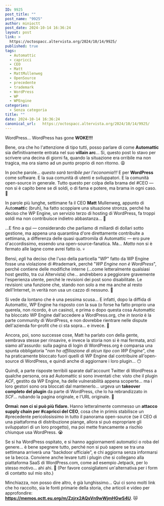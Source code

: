 ```yaml
---
ID: 9925
post_title: ""
post_name: "9925"
author: minioctt
post_date: 2024-10-14 16:36:24
layout: post
link: >
  https://octospacc.altervista.org/2024/10/14/9925/
published: true
tags:
  - Automattic
  - capricci
  - CEO
  - Matt
  - MattMullenweg
  - OpenSource
  - precedente
  - trademark
  - WordPress
  - WP
  - WPEngine
categories:
  - Senza categoria
title: ""
date: 2024-10-14 16:36:24
canonical_url:   https://octospacc.altervista.org/2024/10/14/9925/
---
```

<!-- wp:paragraph {"align":"center","backgroundColor":"vivid-red","textColor":"white","fontSize":"large"} -->
<p class="has-text-align-center has-white-color has-vivid-red-background-color has-text-color has-background has-large-font-size">WordPress... WordPress has gone <strong>WOKE!!!</strong></p>
<!-- /wp:paragraph -->

<!-- wp:paragraph -->
<p>Bene, ora che ho l'attenzione di tipo tutti, posso parlare di come <strong>Automattic</strong> sia definitivamente entrata nel suo <strong>villain arc</strong>... Si, questo post lo stavo per scrivere una decina di giorni fa, quando la situazione era orribile ma non tragica, ma ora siamo ad un punto proprio di non ritorno. 😩️</p>
<!-- /wp:paragraph -->

<!-- wp:paragraph -->
<p>In poche parole... <em>questo sarà terribile per l'economia!!!</em> E per <strong>WordPress</strong> come software. E la sua comunità di utenti e sviluppatori. E la comunità open-source in generale. Tutto questo per colpa della brama del #CEO — non si è capito bene se di soldi, o di fama e potere, ma brama in ogni caso. 👹️</p>
<!-- /wp:paragraph -->

<!-- wp:paragraph -->
<p>In parole più lunghe, settimane fa il CEO <strong>Matt</strong> Mullenweg, appunto di Auto<strong>matt</strong>ic (bruh), ha fatto scoppiare una situazione stronza, perché ha deciso che WP Engine, un servizio terzo di hosting di WordPress, fa troppi soldi ma non contribuisce indietro abbastanza... 🤨️</p>
<!-- /wp:paragraph -->

<!-- wp:paragraph -->
<p>...E fino a qui — considerando che parliamo di miliardi di dollari sotto gestione, ma appena una quarantina d'ore direttamente contribuite a settimana, a differenza delle quasi quattromila di Automattic — ero pure d'accordissimo, essendo una open-source-fanatica. Ma... <em>Matto</em> non si è fermato alle lagne come avrei fatto io. 💀️</p>
<!-- /wp:paragraph -->

<!-- wp:paragraph -->
<p>Bensì, <em>egli</em> ha deciso che l'uso della particella "WP" fatto da WP Engine fosse una violazione di #trademark, perché "<em>WP Engine non è WordPress</em>", perché contiene delle modifiche interne (...come letteralmente qualsiasi host gestito, tra cui Altervista) che... andrebbero a peggiorare gravemente l'esperienza utente, perché le revisioni dei post sono disabilitate. Le revisioni: una funzione che, stando non solo a me ma anche al resto dell'Internet, in verità non usa un cazzo di nessuno. 🤡️</p>
<!-- /wp:paragraph -->

<!-- wp:paragraph -->
<p>Si vede da lontano che è una pessima scusa... E infatti, dopo la diffida di Automattic, WP Engine ha risposto con la sua (o forse ha fatto proprio una querela, non ricordo, è un casino), e prima o dopo questa cosa Automattic ha bloccato WP Engine dall'accedere a WordPress.org, che <em>in teoria</em> è la parte community di WordPress, e non dovrebbe rientrare nelle dispute dell'azienda for-profit che ci sta sopra... e invece. 🥶️</p>
<!-- /wp:paragraph -->

<!-- wp:paragraph -->
<p>Ancora, poi, sono successe cose, Matt ha parlato con della gente, sembrava stesse per rinsavire, e invece la storia non si è mai fermata, anzi siamo all'assurdo: sulla pagina di login di WordPress.org è comparsa una spunta obbligatoria "<em>non ho affiliazione di alcun tipo con WP Engine</em>", che ha praticamente bloccato fuori quelli di WP Engine dal contribuire all'open-source di WordPress, e quindi anche di aggiornare i loro plugin... 😶️</p>
<!-- /wp:paragraph -->

<!-- wp:paragraph -->
<p>Quindi, a parte risposte terribili sparate dall'account Twitter di WordPress a qualche persona, ora ad Automattic si sono inventati che: visto che il plugin <em>ACF</em>, gestito da WP Engine, ha delle vulnerabilità appena scoperte... ma i loro gestori sono ora bloccati dal mantenerlo... urgeva un <strong>takeover completo del plugin</strong> da parte di WordPress, che lo ha rebrandizzato in <em>SCF</em>... rubando la pagina originale, e l'URL originale. 🤯️</p>
<!-- /wp:paragraph -->

<!-- wp:paragraph -->
<p><strong>Ormai: non ci si può più fidare.</strong> Hanno letteralmente commesso un <strong>attacco supply chain per #capricci del CEO</strong>, cosa che in primis stabilisce un #precedente pericolosissimo in tutto il panorama open-source (se il CEO di una piattaforma di distribuzione piange, allora si può espropriare gli sviluppatori di un loro progetto), ma poi mette francamente a rischio chiunque usa WordPress. 😭️</p>
<!-- /wp:paragraph -->

<!-- wp:paragraph -->
<p>Se si ha WordPress ospitato, e si hanno aggiornamenti automatici o roba del genere... è bene spegnere tutto, perché non si può sapere se tra una settimana arriverà una "backdoor ufficiale", e chi aggiorna senza informarsi se la becca. Conviene anche levare tutti i plugin che si collegano alla piattaforma SaaS di WordPress.com, come ad esempio Jetpack, per lo stesso motivo... ahi ahi. 🤢️ (Per favore consigliatemi un'alternativa per i form di contatto sul mio sito.)</p>
<!-- /wp:paragraph -->

<!-- wp:paragraph -->
<p>Minchiazza, non posso dire altro, è già lunghissimo... Qui ci sono molti link che ho raccolto, sia le fonti primarie della storia, che articoli e video per approfondire: <a href="https://memos.octt.eu.org/m/Zzjrx2AQsVn9wWjmHGwS4U"><strong>https://memos.octt.eu.org/m/Zzjrx2AQsVn9wWjmHGwS4U</strong></a>. 😿️</p>
<!-- /wp:paragraph -->